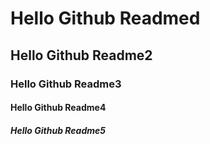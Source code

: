 # Hello Github Readmed

## Hello Github Readme2

### Hello Github Readme3

#### Hello Github Readme4

##### Hello Github Readme5
